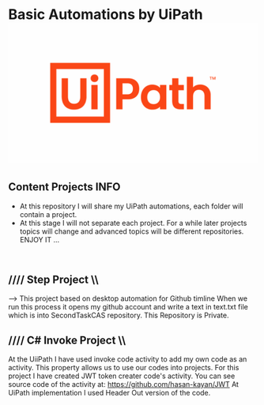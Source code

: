 # Basic Automations by UiPath ![](uipath-230.png)


## Content Projects INFO 

- At this repository I will share my UiPath automations, each folder will contain a project.
- At this stage I will not separate each project. For a while later projects topics will change and advanced topics will be different repositories. 
ENJOY IT ... 
<br>

## //// Step Project \\\\

--> This project based on desktop automation for Github timline 
When we run this process it opens my github account and write a text in text.txt file which is into SecondTaskCAS repository. This Repository is Private. 
<br>

## //// C# Invoke Project \\\\

At the UiiPath I have used invoke code activity to add my own code as an activity. This property allows us to use our codes into projects. 
For this project I have created JWT token creater code's activity. You can see source code of the activity at:
https://github.com/hasan-kayan/JWT
At UiPath implementation I used Header Out version of the code.
<br>

